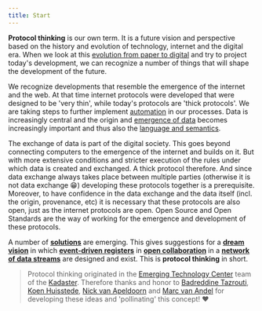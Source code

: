 ```yaml
---
title: Start
---
```

**Protocol thinking** is our own term. It is a future vision and
perspective based on the history and evolution of technology, internet and the digital
era. When we look at this [evolution from paper to digital](./papier-naar-digitaal.md) and
try to project today's development, we can recognize a number of things that will
shape the development of the future.

We recognize developments that resemble the emergence of the internet and the web. At that time
internet protocols were developed that were designed to be 'very thin', while today's protocols
are 'thick protocols'. We are taking steps to further implement [automation](./automatisering.md)
in our processes. Data is increasingly central and the origin and [emergence of
data](./ontstaan-van-data.md) becomes increasingly important and thus also the [language and
semantics](./taal-en-semantiek.md).

The exchange of data is part of the digital society. This goes beyond connecting
computers to the emergence of the internet and builds on it. But with more extensive
conditions and stricter execution of the rules under which data is created and exchanged. A
thick protocol therefore. And since data exchange always takes place between multiple parties (otherwise
it is not data exchange :grin:) developing these protocols together is a prerequisite.
Moreover, to have confidence in the data exchange and the data itself (incl. the origin,
provenance, etc) it is necessary that these protocols are also open, just as the internet
protocols are open. Open Source and Open Standards are the way of working for the
emergence and development of these protocols.

A number of **[solutions](./oplossingen.md)** are emerging. This gives suggestions for a
**[dream vision](./oplossingen.md#droombeeld)** in which **[event-driven
registers](./oplossingen.md#gebeurtenisgedreven-registers)** in **[open
collaboration](./oplossingen.md#open-samenwerken)** in a **[network of
data streams](./oplossingen.md#netwerken--datastromen)** are designed and exist. This is **protocol
thinking** in short.

> Protocol thinking originated in the <a
> href="https://www.kadaster.nl/zakelijk/over-ons/innovatie" target="_blank">Emerging Technology
> Center</a> team of the <a href="https://kadaster.nl" target="_blank">Kadaster</a>. Therefore thanks and honor
> to <a href="https://www.linkedin.com/in/btazrouti/" target="_blank">Badreddine Tazrouti</a>, <a
> href="https://www.linkedin.com/in/koenhuisstede/" target="_blank">Koen Huisstede</a>, <a
> href="https://www.linkedin.com/in/nickvapeldoorn/" target="_blank">Nick van Apeldoorn</a> and <a
> href="https://marcvanandel.nl" target="_blank">Marc van Andel</a> for developing these
> ideas and 'pollinating' this concept! :heart: